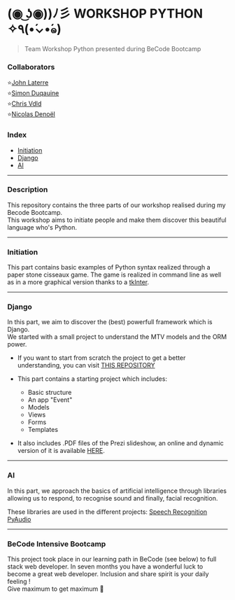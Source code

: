 #  (◉ ͜ʖ◉))ﾉ彡 WORKSHOP  PYTHON ✧٩(•́⌄•́๑)
>   Team Workshop Python presented during BeCode Bootcamp


### Collaborators

:star:[John Laterre](https://github.com/epictete)   
:star:[Simon Duqauine](https://github.com/simonduquaine)  
:star:[Chris Vdld](https://github.com/ch-vdld-dev)  
:star:[Nicolas Denoël](https://github.com/nicode-io/) 


###  Index

-   [Initiation](#initiation)
-   [Django](#django)
-   [AI](#ai)

---

### Description

This repository contains the three parts of our workshop realised during my Becode Bootcamp.  
This workshop aims to initiate people and make them discover this beautiful language who's Python.

---

### Initiation

This part contains basic examples of Python syntax realized through a paper stone cisseaux game.
The game is realized in command line as well as in a more graphical version thanks to a [tkInter](https://wiki.python.org/moin/TkInter).

---

### Django

In this part, we aim to discover the (best) powerfull framework which is Django.   
We started with a small project to understand the MTV models and the ORM power. 

* If you want to start from scratch the project to get a better understanding,
you can visit [THIS REPOSITORY](https://github.com/nicode-io/Workshop_Python_Django/blob/master/README.md)

* This part contains a starting project which includes:
  *   Basic structure 
  *   An app "Event" 
  *   Models 
  *   Views
  *   Forms
  *   Templates

* It also includes .PDF files of the Prezi slideshow, an online and dynamic version of it is available [HERE](https://prezi.com/view/7GGLxCYaLUDdi1pdfKwK). 

---

### AI

In this part, we approach the basics of artificial intelligence through libraries allowing us to respond, to recognise sound and finally, facial recognition.

These libraries are used in the different projects:
[Speech Recognition](https://www.codinground.com/speech-recognition/)
[PyAudio](https://pypi.org/project/PyAudio/)




---

### **BeCode** Intensive Bootcamp     
This project took place in our learning path in BeCode (see below) to full stack web developer.
In seven months you have a wonderful luck to become a great web developer. Inclusion and share spirit is your daily feeling !  
Give maximum to get maximum :rocket:







